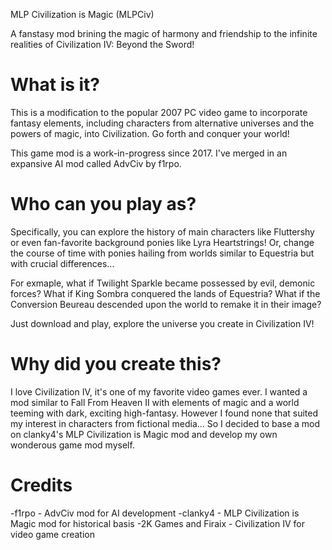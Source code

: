 MLP Civilization is Magic (MLPCiv)

A fanstasy mod brining the magic of harmony and friendship to the infinite realities of Civilization IV: Beyond the Sword!

# What is it?
This is a modification to the popular 2007 PC video game to incorporate fantasy elements, including characters from alternative universes and the powers of magic, into Civilization.
Go forth and conquer your world!

This game mod is a work-in-progress since 2017. I've merged in an expansive AI mod called AdvCiv by f1rpo.

# Who can you play as?
Specifically, you can explore the history of main characters like Fluttershy or even fan-favorite background ponies like Lyra Heartstrings! 
Or, change the course of time with ponies hailing from worlds similar to Equestria but with crucial differences... 

For exmaple, what if Twilight Sparkle became possessed by evil, demonic forces? What if King Sombra conquered the lands of Equestria?
What if the Conversion Beureau descended upon the world to remake it in their image?

Just download and play, explore the universe you create in Civilization IV!

# Why did you create this?
I love Civilization IV, it's one of my favorite video games ever. I wanted a mod similar to Fall From Heaven II with elements of magic and a world teeming with dark, exciting high-fantasy. However I found none that suited my interest in characters from fictional media...
So I decided to base a mod on clanky4's MLP Civilization is Magic mod and develop my own wonderous game mod myself.

# Credits
-f1rpo - AdvCiv mod for AI development
-clanky4 - MLP Civilization is Magic mod for historical basis
-2K Games and Firaix - Civilization IV for video game creation
